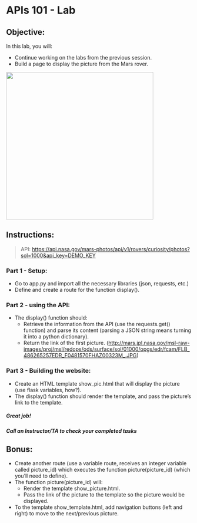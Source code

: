 # APIs 101 - Lab

## Objective: 
In this lab, you will:
- Continue working on the labs from the previous session.
- Build a page to display the picture from the Mars rover.





<img src="https://lh3.googleusercontent.com/proxy/Soeyj157MiKCttuqcNNOgJMN8DPNMoFl0ggcWhu72D79hNyGPXbT_NFY13YnNsIiMdCiggTJeYcHnhd7r8yricQLGuwAsBhIvDtW7IvYVy8td6rV7bUIk6PBqnjygwPD1g" width="400">





## Instructions:
> API: https://api.nasa.gov/mars-photos/api/v1/rovers/curiosity/photos?sol=1000&api_key=DEMO_KEY



### Part 1 - Setup:
- Go to app.py and import all the necessary libraries (json, requests, etc.)
- Define and create a route for the function display().

### Part 2 - using the API:
- The display() function should:
  - Retrieve the information from the API (use the requests.get() function) and parse its content (parsing a JSON string means turning it into a python dictionary).
  - Return the link of the first picture. (http://mars.jpl.nasa.gov/msl-raw-images/proj/msl/redops/ods/surface/sol/01000/opgs/edr/fcam/FLB_486265257EDR_F0481570FHAZ00323M_.JPG) 

### Part 3 - Building the website:
- Create an HTML template show_pic.html that will display the picture (use flask variables, how?).
- The display() function should render the template, and pass the picture’s link to the template.





##### Great job!
##### Call an Instructor/TA to check your completed tasks
 
 


## Bonus:
- Create another route (use a variable route, receives an integer variable called picture_id) which executes the function picture(picture_id) (which you’ll need to define).
- The function picture(picture_id) will:
  - Render the template show_picture.html.
  - Pass the link of the picture to the template so the picture would be displayed.
- To the template show_template.html, add navigation buttons (left and right) to move to the next/previous picture.
